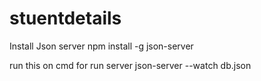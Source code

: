 # stuentdetails
Install Json server
npm install -g json-server

run this on cmd for run server
json-server --watch db.json
